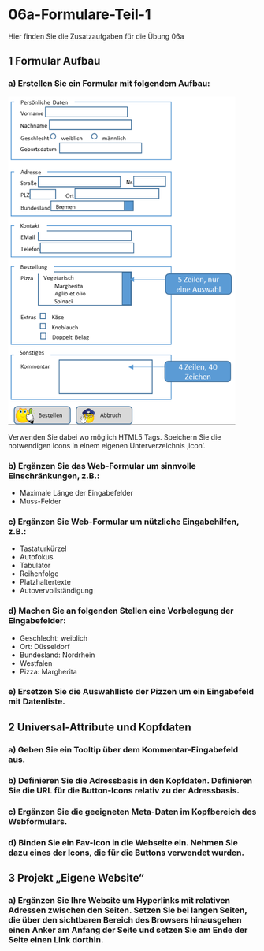# 06a-Formulare-Teil-1
Hier finden Sie die Zusatzaufgaben für die Übung 06a

## 1 Formular Aufbau
### a) Erstellen Sie ein Formular mit folgendem Aufbau:
![Ansicht Formularaufbau](formularaufbau.png)

Verwenden Sie dabei wo möglich HTML5 Tags. Speichern Sie die notwendigen Icons in einem eigenen Unterverzeichnis ‚icon‘.
### b) Ergänzen Sie das Web-Formular um sinnvolle Einschränkungen, z.B.:
- Maximale Länge der Eingabefelder
- Muss-Felder
### c) Ergänzen Sie Web-Formular um nützliche Eingabehilfen, z.B.:
- Tastaturkürzel
- Autofokus
- Tabulator
- Reihenfolge
- Platzhaltertexte
- Autovervollständigung
### d) Machen Sie an folgenden Stellen eine Vorbelegung der Eingabefelder:
- Geschlecht: weiblich
- Ort: Düsseldorf
- Bundesland: Nordrhein
- Westfalen
- Pizza: Margherita
### e) Ersetzen Sie die Auswahlliste der Pizzen um ein Eingabefeld mit Datenliste.

## 2 Universal-Attribute und Kopfdaten
### a) Geben Sie ein Tooltip über dem Kommentar-Eingabefeld aus.
### b) Definieren Sie die Adressbasis in den Kopfdaten. Definieren Sie die URL für die Button-Icons relativ zu der Adressbasis.
### c) Ergänzen Sie die geeigneten Meta-Daten im Kopfbereich des Webformulars.
### d) Binden Sie ein Fav-Icon in die Webseite ein. Nehmen Sie dazu eines der Icons, die für die Buttons verwendet wurden.

## 3 Projekt „Eigene Website“
### a) Ergänzen Sie Ihre Website um Hyperlinks mit relativen Adressen zwischen den Seiten. Setzen Sie bei langen Seiten, die über den sichtbaren Bereich des Browsers hinausgehen einen Anker am Anfang der Seite und setzen Sie am Ende der Seite einen Link dorthin.
